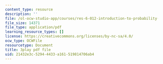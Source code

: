 ```yaml
---
content_type: resource
description: ''
file: /ol-ocw-studio-app/courses/res-6-012-introduction-to-probability-spring-2018/21432e3c52944433a161519814706ab4_Bj3sA7vGpYo.pdf
file_size: 14371
file_type: application/pdf
learning_resource_types: []
license: https://creativecommons.org/licenses/by-nc-sa/4.0/
ocw_type: OCWFile
resourcetype: Document
title: 3play pdf file
uid: 21432e3c-5294-4433-a161-519814706ab4
---
```

